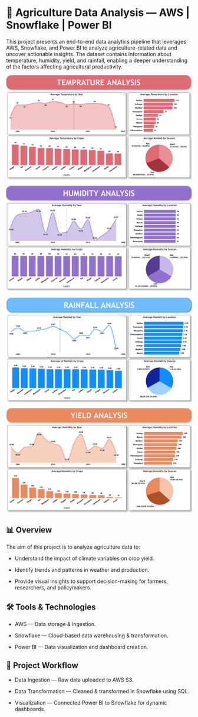 # 🌾 Agriculture Data Analysis — AWS | Snowflake | Power BI

This project presents an end-to-end data analytics pipeline that leverages AWS, Snowflake, and Power BI to analyze agriculture-related data and uncover actionable insights.
The dataset contains information about temperature, humidity, yield, and rainfall, enabling a deeper understanding of the factors affecting agricultural productivity.

![Dashboard Screenshot](https://github.com/HilalAhmad01/Agriculture-Data-Analysis/blob/main/temp%20analysis%201.png)

![Dashboard Screenshot](https://github.com/HilalAhmad01/Agriculture-Data-Analysis/blob/main/Humidity%20Aanalysis.png)

![Dashboard Screenshot](https://github.com/HilalAhmad01/Agriculture-Data-Analysis/blob/main/Rainfall%20Analysis.png)

![Dashboard Screenshot](https://github.com/HilalAhmad01/Agriculture-Data-Analysis/blob/main/Yield%20Aanalysis.png)

## 📊 Overview

The aim of this project is to analyze agriculture data to:

- Understand the impact of climate variables on crop yield.

- Identify trends and patterns in weather and production.

- Provide visual insights to support decision-making for farmers, researchers, and policymakers.

## 🛠 Tools & Technologies

- AWS — Data storage & ingestion.

- Snowflake — Cloud-based data warehousing & transformation.

- Power BI — Data visualization and dashboard creation.


## 📂 Project Workflow

- Data Ingestion — Raw data uploaded to AWS S3.

- Data Transformation — Cleaned & transformed in Snowflake using SQL.

- Visualization — Connected Power BI to Snowflake for dynamic dashboards.
